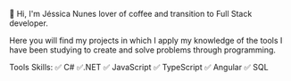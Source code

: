 👋 Hi, I'm Jéssica Nunes lover of coffee and transition to Full Stack developer.

Here you will find my projects in which I apply my knowledge of the tools I have been studying to create and solve problems through programming.

Tools Skills:
✅ C#
✅.NET
✅ JavaScript
✅ TypeScript
✅ Angular
✅ SQL

